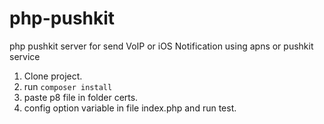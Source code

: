 # php-pushkit
php pushkit server for send VoIP or iOS Notification using apns or pushkit service

1. Clone project.
2. run ```composer install``` 
3. paste p8 file in folder certs.
3. config option variable in file index.php and run test.
